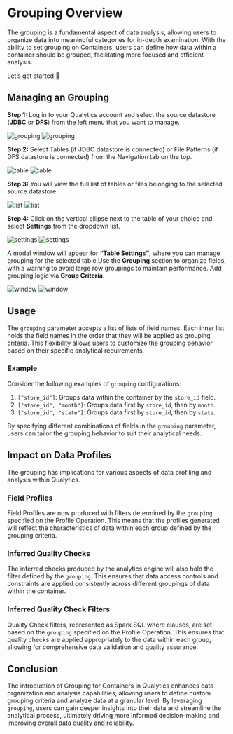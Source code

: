 # Grouping Overview

The grouping is a fundamental aspect of data analysis, allowing users to organize data into meaningful categories for in-depth examination. With the ability to set grouping on Containers, users can define how data within a container should be grouped, facilitating more focused and efficient analysis.

Let’s get started 🚀

## Managing an Grouping

**Step 1:** Log in to your Qualytics account and select the source datastore (**JDBC** or **DFS**) from the left menu that you want to manage.

![grouping](../assets/identifiers/grouping-overview/datastore-light.png#only-light)
![grouping](../assets/identifiers/grouping-overview/datastore-dark.png#only-dark)

**Step 2:** Select Tables (if JDBC datastore is connected) or File Patterns (if DFS datastore is connected) from the Navigation tab on the top.

![table](../assets/identifiers/grouping-overview/table-light.png#only-light)
![table](../assets/identifiers/grouping-overview/table-dark.png#only-dark)

**Step 3:** You will view the full list of tables or files belonging to the selected source datastore.

![list](../assets/identifiers/grouping-overview/list-light.png#only-light)
![list](../assets/identifiers/grouping-overview/list-dark.png#only-dark)

**Step 4:** Click on the vertical ellipse next to the table of your choice and select **Settings** from the dropdown list.

![settings](../assets/identifiers/grouping-overview/settings-light.png#only-light)
![settings](../assets/identifiers/grouping-overview/settings-dark.png#only-dark)

A modal window will appear for **“Table Settings”**, where you can manage grouping for the selected table.Use the **Grouping** section to organize fields, with a warning to avoid large row groupings to maintain performance. Add grouping logic via **Group Criteria**.

![window](../assets/identifiers/grouping-overview/window-light.png#only-light)
![window](../assets/identifiers/grouping-overview/window-dark.png#only-dark)

## Usage

The `grouping` parameter accepts a list of lists of field names. Each inner list holds the field names in the order that they will be applied as grouping criteria. This flexibility allows users to customize the grouping behavior based on their specific analytical requirements.

### Example

Consider the following examples of `grouping` configurations:

1. `["store_id"]`: Groups data within the container by the `store_id` field.
2. `["store_id", "month"]`: Groups data first by `store_id`, then by `month`.
3. `["store_id", "state"]`: Groups data first by `store_id`, then by `state`.

By specifying different combinations of fields in the `grouping` parameter, users can tailor the grouping behavior to suit their analytical needs.

## Impact on Data Profiles

The grouping has implications for various aspects of data profiling and analysis within Qualytics.

### Field Profiles

Field Profiles are now produced with filters determined by the `grouping` specified on the Profile Operation. This means that the profiles generated will reflect the characteristics of data within each group defined by the grouping criteria.

### Inferred Quality Checks

The inferred checks produced by the analytics engine will also hold the filter defined by the `grouping`. This ensures that data access controls and constraints are applied consistently across different groupings of data within the container.

### Inferred Quality Check Filters

Quality Check filters, represented as Spark SQL where clauses, are set based on the `grouping` specified on the Profile Operation. This ensures that quality checks are applied appropriately to the data within each group, allowing for comprehensive data validation and quality assurance.

## Conclusion

The introduction of Grouping for Containers in Qualytics enhances data organization and analysis capabilities, allowing users to define custom grouping criteria and analyze data at a granular level. By leveraging `grouping`, users can gain deeper insights into their data and streamline the analytical process, ultimately driving more informed decision-making and improving overall data quality and reliability.
